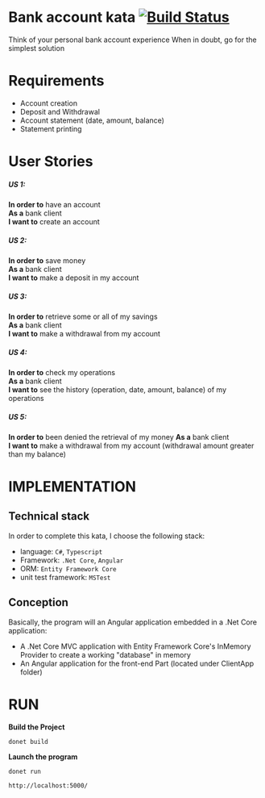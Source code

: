 # Bank account kata [![Build Status](https://travis-ci.com/benzinamohamedelyes/Bank-account-kata.svg?token=9Ly8gC3zrm9pNgP1snsx&branch=master)](https://travis-ci.com/benzinamohamedelyes/Bank-account-kata)
Think of your personal bank account experience When in doubt, go for the simplest solution

# Requirements
- Account creation
- Deposit and Withdrawal
- Account statement (date, amount, balance)
- Statement printing
 
# User Stories
##### US 1:
**In order to** have an account  
**As a** bank client  
**I want to** create an account 

##### US 2:
**In order to** save money  
**As a** bank client  
**I want to** make a deposit in my account  
 
##### US 3: 
**In order to** retrieve some or all of my savings  
**As a** bank client  
**I want to** make a withdrawal from my account  
 
##### US 4: 
**In order to** check my operations  
**As a** bank client  
**I want to** see the history (operation, date, amount, balance)  of my operations  

##### US 5: 
**In order to** been denied the retrieval of my money
**As a** bank client  
**I want to** make a withdrawal from my account (withdrawal amount greater than my balance)

# IMPLEMENTATION

## Technical stack
In order to complete this kata, I choose the following stack:
- language: `C#`, `Typescript`
- Framework: `.Net Core`, `Angular`
- ORM: `Entity Framework Core`
- unit test framework: `MSTest`

## Conception

Basically, the program will an Angular application embedded in a .Net Core application:
- A .Net Core MVC application with Entity Framework Core's InMemory Provider to create a working "database" in memory
- An Angular application for the front-end Part (located under ClientApp folder)
# RUN

**Build the Project**
```shell
donet build
```

**Launch the program**
```shell
donet run 
```
```shell
http://localhost:5000/
```
